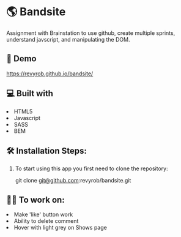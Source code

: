 # 🌎 Bandsite 
Assignment with Brainstation to use github, create multiple sprints, understand javscript, and manipulating the DOM.  

## 🚀 Demo
https://revyrob.github.io/bandsite/

## 💻 Built with
<li>HTML5</li>
<li>Javascript</li>
<li>SASS</li>
<li>BEM</li>


## 🛠️ Installation Steps:
1. To start using this app you first need to clone the repository:

    git clone git@github.com:revyrob/bandsite.git


## 👩‍💻 To work on:
<li>Make 'like' button work</li>
<li>Ability to delete comment</li>
<li>Hover with light grey on Shows page</li>
